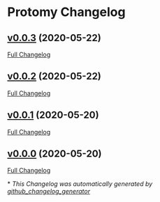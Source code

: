 # Protomy Changelog

## [v0.0.3](https://github.com/protomy/protomy/tree/v0.0.3) (2020-05-22)

[Full Changelog](https://github.com/protomy/protomy/compare/v0.0.2...v0.0.3)

## [v0.0.2](https://github.com/protomy/protomy/tree/v0.0.2) (2020-05-22)

[Full Changelog](https://github.com/protomy/protomy/compare/v0.0.1...v0.0.2)

## [v0.0.1](https://github.com/protomy/protomy/tree/v0.0.1) (2020-05-20)

[Full Changelog](https://github.com/protomy/protomy/compare/v0.0.0...v0.0.1)

## [v0.0.0](https://github.com/protomy/protomy/tree/v0.0.0) (2020-05-20)

[Full Changelog](https://github.com/protomy/protomy/compare/e90e8611cf5bbf935eb61fa7e1ba84b6d2f39ba0...v0.0.0)



\* *This Changelog was automatically generated by [github_changelog_generator](https://github.com/github-changelog-generator/github-changelog-generator)*
